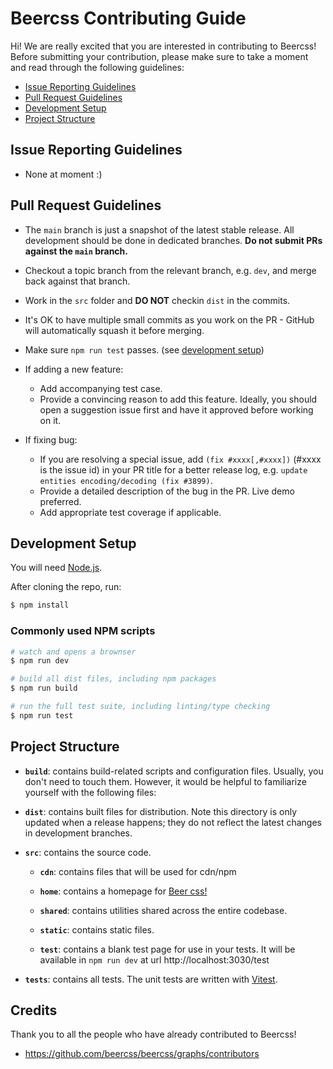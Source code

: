 # Beercss Contributing Guide

Hi! We are really excited that you are interested in contributing to Beercss! Before submitting your contribution, please make sure to take a moment and read through the following guidelines:

- [Issue Reporting Guidelines](#issue-reporting-guidelines)
- [Pull Request Guidelines](#pull-request-guidelines)
- [Development Setup](#development-setup)
- [Project Structure](#project-structure)

## Issue Reporting Guidelines

- None at moment :)

## Pull Request Guidelines

- The `main` branch is just a snapshot of the latest stable release. All development should be done in dedicated branches. **Do not submit PRs against the `main` branch.**

- Checkout a topic branch from the relevant branch, e.g. `dev`, and merge back against that branch.

- Work in the `src` folder and **DO NOT** checkin `dist` in the commits.

- It's OK to have multiple small commits as you work on the PR - GitHub will automatically squash it before merging.

- Make sure `npm run test` passes. (see [development setup](#development-setup))

- If adding a new feature:
  - Add accompanying test case.
  - Provide a convincing reason to add this feature. Ideally, you should open a suggestion issue first and have it approved before working on it.

- If fixing bug:
  - If you are resolving a special issue, add `(fix #xxxx[,#xxxx])` (#xxxx is the issue id) in your PR title for a better release log, e.g. `update entities encoding/decoding (fix #3899)`.
  - Provide a detailed description of the bug in the PR. Live demo preferred.
  - Add appropriate test coverage if applicable.

## Development Setup

You will need [Node.js](http://nodejs.org).

After cloning the repo, run:

``` bash
$ npm install
```

### Commonly used NPM scripts

``` bash
# watch and opens a brownser
$ npm run dev

# build all dist files, including npm packages
$ npm run build

# run the full test suite, including linting/type checking
$ npm run test
```

## Project Structure

- **`build`**: contains build-related scripts and configuration files. Usually, you don't need to touch them. However, it would be helpful to familiarize yourself with the following files:

- **`dist`**: contains built files for distribution. Note this directory is only updated when a release happens; they do not reflect the latest changes in development branches.

- **`src`**: contains the source code.

  - **`cdn`**: contains files that will be used for cdn/npm
  
  - **`home`**: contains a homepage for [Beer css!](https://www.beercss.com)

  - **`shared`**: contains utilities shared across the entire codebase.

  - **`static`**: contains static files.

  - **`test`**: contains a blank test page for use in your tests. It will be available in `npm run dev` at url http://localhost:3030/test

- **`tests`**: contains all tests. The unit tests are written with [Vitest](https://vitest.dev/).

## Credits

Thank you to all the people who have already contributed to Beercss!

- https://github.com/beercss/beercss/graphs/contributors
